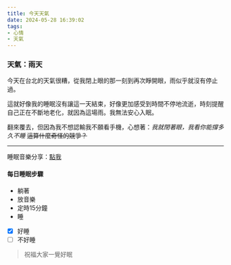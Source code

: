 ```yaml
---
title: 今天天氣
date: 2024-05-28 16:39:02
tags: 
- 心情
- 天氣
---
```


### 天氣：雨天
今天在台北的天氣很糟，從我閉上眼的那一刻到再次睜開眼，雨似乎就沒有停止過。

這就好像我的睡眠沒有讓這一天結束，好像更加感受到時間不停地流逝，時刻提醒自己正在不斷地老化，就因為這場雨。我無法安心入眠。

翻來覆去，但因為我不想認輸我不願看手機，心想著：*我就閉著眼，我看你能撐多久不睡* 
~~這算什麼奇怪的競爭？~~

---

睡眠音樂分享：[點我](https://open.spotify.com/track/0CX3kadCy0HDpVyqgpM6rd?si=0574b6068a034037)

#### 每日睡眠步驟
+ 躺著
+ 放音樂
+ 定時15分鐘
+ 睡

- [x] 好睡
- [ ] 不好睡

> 祝福大家一覺好眠